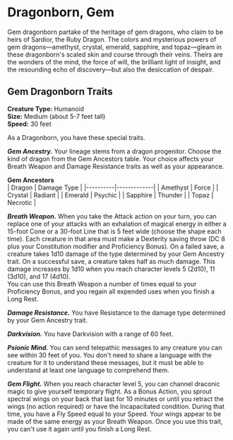 # Dragonborn, Gem
Gem dragonborn partake of the heritage of gem dragons, who claim to be heirs of Sardior, the Ruby Dragon. The colors and mysterious powers of gem dragons—amethyst, crystal, emerald, sapphire, and topaz—gleam in these dragonborn's scaled skin and course through their veins. Theirs are the wonders of the mind, the force of will, the brilliant light of insight, and the resounding echo of discovery—but also the desiccation of despair.

## Gem Dragonborn Traits

**Creature Type:** Humanoid  
**Size:** Medium (about 5-7 feet tall)  
**Speed:** 30 feet  

As a Dragonborn, you have these special traits.

***Gem Ancestry.*** Your lineage stems from a dragon progenitor. Choose the kind of dragon from the Gem Ancestors table. Your choice affects your Breath Weapon and Damage Resistance traits as well as your appearance.

**Gem Ancestors**  
| Dragon   | Damage Type |
|----------|-------------|
| Amethyst | Force       |
| Crystal  | Radiant     |
| Emerald  | Psychic     |
| Sapphire | Thunder     |
| Topaz    | Necrotic    |

***Breath Weapon.*** When you take the Attack action on your turn, you can replace one of your attacks with an exhalation of magical energy in either a 15-foot Cone or a 30-foot Line that is 5 feet wide (choose the shape each time). Each creature in that area must make a Dexterity saving throw (DC 8 plus your Constitution modifier and Proficiency Bonus). On a failed save, a creature takes 1d10 damage of the type determined by your Gem Ancestry trait. On a successful save, a creature takes half as much damage. This damage increases by 1d10 when you reach character levels 5 (2d10), 11 (3d10), and 17 (4d10).  
You can use this Breath Weapon a number of times equal to your Proficiency Bonus, and you regain all expended uses when you finish a Long Rest.

***Damage Resistance.*** You have Resistance to the damage type determined by your Gem Ancestry trait.

***Darkvision.*** You have Darkvision with a range of 60 feet.

***Psionic Mind.*** You can send telepathic messages to any creature you can see within 30 feet of you. You don't need to share a language with the creature for it to understand these messages, but it must be able to understand at least one language to comprehend them.

***Gem Flight.*** When you reach character level 5, you can channel draconic magic to give yourself temporary flight. As a Bonus Action, you sprout spectral wings on your back that last for 10 minutes or until you retract the wings (no action required) or have the Incapacitated condition. During that time, you have a Fly Speed equal to your Speed. Your wings appear to be made of the same energy as your Breath Weapon. Once you use this trait, you can't use it again until you finish a Long Rest.